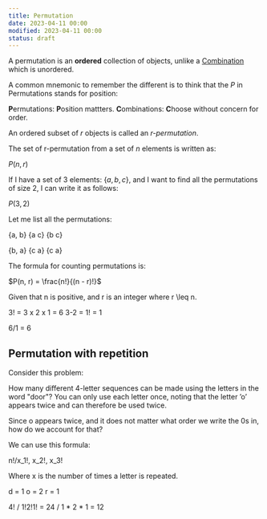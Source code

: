```yaml
---
title: Permutation
date: 2023-04-11 00:00
modified: 2023-04-11 00:00
status: draft
---
```


A permutation is an **ordered** collection of objects, unlike a [Combination](combination.md) which is unordered.

A common mnemonic to remember the different is to think that the $P$ in Permutations stands for position:

**P**ermutations: **P**osition mattters.
**C**ombinations: **C**hoose without concern for order.

An ordered subset of $r$ objects is called an *r-permutation*.

The set of r-permutation from a set of $n$ elements is written as:

$P(n, r)$

If I have a set of 3 elements: $\{a, b, c\}$, and I want to find all the permutations of size 2, I can write it as follows:

$P(3, 2)$

Let me list all the permutations:

{a, b}
{a c}
{b c}

{b, a}
{c a}
{c a}

The formula for counting permutations is: 

$P(n, r) = \frac{n!}{(n - r)!}$

Given that n is positive, and r is an integer where r \leq n.

3! = 3 x 2 x 1 = 6
3-2 = 1! = 1

6/1 = 6

## Permutation with repetition

Consider this problem:

How many different 4-letter sequences can be made using the letters in
the word "door"? You can only use each letter once, noting that the letter
’o’ appears twice and can therefore be used twice. 


Since o appears twice, and it does not matter what order we write the 0s in, how do we account for that?

We can use this formula: 

n!/x_1!, x_2!, x_3!

Where x is the number of times a letter is repeated.

d = 1
o = 2
r = 1

4! / 1!2!1! = 24 / 1 * 2 * 1 = 12



